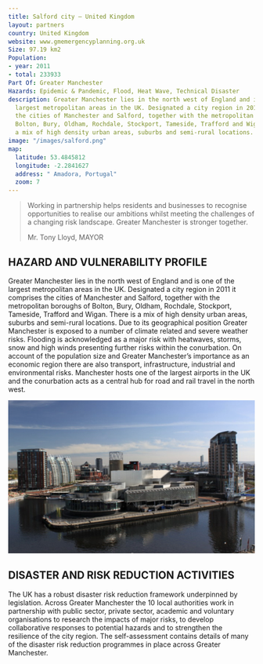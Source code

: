 ```yaml
---
title: Salford city – United Kingdom
layout: partners
country: United Kingdom
website: www.gmemergencyplanning.org.uk
Size: 97.19 km2
Population:
- year: 2011
- total: 233933
Part Of: Greater Manchester
Hazards: Epidemic & Pandemic, Flood, Heat Wave, Technical Disaster
description: Greater Manchester lies in the north west of England and is one of the
  largest metropolitan areas in the UK. Designated a city region in 2011 it comprises
  the cities of Manchester and Salford, together with the metropolitan boroughs of
  Bolton, Bury, Oldham, Rochdale, Stockport, Tameside, Trafford and Wigan. There is
  a mix of high density urban areas, suburbs and semi-rural locations.
image: "/images/salford.png"
map:
  latitude: 53.4845812
  longitude: -2.2841627
  address: " Amadora, Portugal"
  zoom: 7
---
```


<div class="map" id="map"></div>

<section class="testimonial">
		<div class="container flex">
			<div class="testimonial-block">
				<blockquote>
					<p class="editable">Working in partnership helps residents and businesses to recognise opportunities to realise our ambitions whilst meeting the challenges of a changing risk landscape. Greater Manchester is stronger together.</p>
					<p class="editable">Mr. Tony Lloyd, MAYOR</p>
				</blockquote>
			</div>
		</div>
	</section>


## HAZARD AND VULNERABILITY PROFILE 
Greater Manchester lies in the north west of England and is one of the largest metropolitan areas in the UK. Designated a city region in 2011 it comprises the cities of Manchester and Salford, together with the metropolitan boroughs of Bolton, Bury, Oldham, Rochdale, Stockport, Tameside, Trafford and Wigan. There is a mix of high density urban areas, suburbs and semi-rural locations. Due to its geographical position Greater Manchester is exposed to a number of climate related and severe weather risks. Flooding is acknowledged as a major risk with heatwaves, storms, snow and high winds presenting further risks within the conurbation. On account of the population size and Greater Manchester’s importance as an economic region there are also transport, infrastructure, industrial and environmental risks. Manchester hosts one of the largest airports in the UK and the conurbation acts as a central hub for road and rail travel in the north west. 

![alt text](/images/salford.png "Salford - Manchester")

## DISASTER AND RISK REDUCTION ACTIVITIES 
The UK has a robust disaster risk reduction framework underpinned by legislation. Across Greater Manchester the 10 local authorities work in partnership with public sector, private sector, academic and voluntary organisations to research the impacts of major risks, to develop collaborative responses to potential hazards and to strengthen the resilience of the city region. The self-assessment contains details of many of the disaster risk reduction programmes in place across Greater Manchester.

<script type="text/javascript">
	window.mapData = {{ page.map | jsonify }};

	function initMap() {
		var myOptions = {
			scrollwheel: false,
			draggable: false,
			panControl: false,
			disableDefaultUI: true,
			zoom: window.mapData.zoom,
			maxZoom: window.mapData.zoom,
			minZoom: window.mapData.zoom,
			center: new google.maps.LatLng(window.mapData.latitude, window.mapData.longitude),
			mapTypeId: google.maps.MapTypeId.ROADMAP
		};
		map = new google.maps.Map(document.getElementById("map"), myOptions);
		marker = new google.maps.Marker({
			map: map,
			position: new google.maps.LatLng(window.mapData.latitude, window.mapData.longitude)
		});

		google.maps.event.addDomListener(window, "resize", function () {
			map.setCenter(myOptions.center);
		});
	}
</script>

<script async defer src="https://maps.googleapis.com/maps/api/js?key={{ site.google_maps_javascript_api_key }}&amp;callback=initMap"></script>
